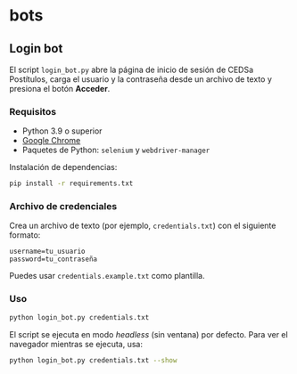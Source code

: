 # bots

## Login bot

El script `login_bot.py` abre la página de inicio de sesión de CEDSa Postítulos,
carga el usuario y la contraseña desde un archivo de texto y presiona el botón
**Acceder**.

### Requisitos

- Python 3.9 o superior
- [Google Chrome](https://www.google.com/chrome/)
- Paquetes de Python: `selenium` y `webdriver-manager`

Instalación de dependencias:

```bash
pip install -r requirements.txt
```

### Archivo de credenciales

Crea un archivo de texto (por ejemplo, `credentials.txt`) con el siguiente
formato:

```
username=tu_usuario
password=tu_contraseña
```

Puedes usar `credentials.example.txt` como plantilla.

### Uso

```bash
python login_bot.py credentials.txt
```

El script se ejecuta en modo *headless* (sin ventana) por defecto. Para ver el
navegador mientras se ejecuta, usa:

```bash
python login_bot.py credentials.txt --show
```
